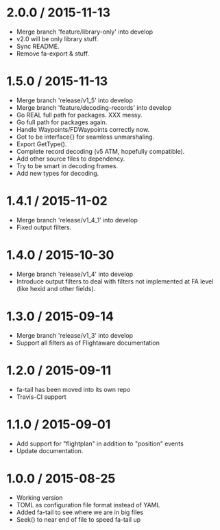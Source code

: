 
2.0.0 / 2015-11-13
==================

  * Merge branch 'feature/library-only' into develop
  * v2.0 will be only library stuff.
  * Sync README.
  * Remove fa-export & stuff.

1.5.0 / 2015-11-13
==================

  * Merge branch 'release/v1_5' into develop
  * Merge branch 'feature/decoding-records' into develop
  *  Go REAL full path for packages. XXX messy.
  *  Go full path for packages again.
  * Handle Waypoints/FDWaypoints correctly now.
  * Got to be interface{} for seamless unmarshaling.
  * Export GetType().
  * Complete record decoding (v5 ATM, hopefully compatible).
  * Add other source files to dependency.
  * Try to be smart in decoding frames.
  * Add new types for decoding.

1.4.1 / 2015-11-02
==================

  * Merge branch 'release/v1_4_1' into develop
  * Fixed output filters.

1.4.0 / 2015-10-30
==================

  * Merge branch 'release/v1_4' into develop
  * Introduce output filters to deal with filters not implemented at FA
    level (like hexid and other fields).

1.3.0 / 2015-09-14
==================

  * Merge branch 'release/v1_3' into develop
  * Support all filters as of Flightaware documentation

1.2.0 / 2015-09-11
==================

  * fa-tail has been moved into its own repo
  * Travis-CI support

1.1.0 / 2015-09-01
==================

  * Add support for "flightplan" in addition to "position" events
  * Update documentation.

1.0.0 / 2015-08-25
==================

  * Working version
  * TOML as configuration file format instead of YAML
  * Added fa-tail to see where we are in big files
  * Seek() to near end of file to speed fa-tail up

